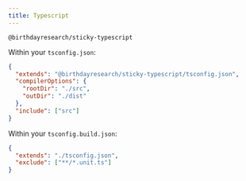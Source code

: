 ```yaml
---
title: Typescript
---
```


`@birthdayresearch/sticky-typescript`

Within your `tsconfig.json`:

```json
{
  "extends": "@birthdayresearch/sticky-typescript/tsconfig.json",
  "compilerOptions": {
    "rootDir": "./src",
    "outDir": "./dist"
  },
  "include": ["src"]
}
```

Within your `tsconfig.build.json`:

```json
{
  "extends": "./tsconfig.json",
  "exclude": ["**/*.unit.ts"]
}
```
